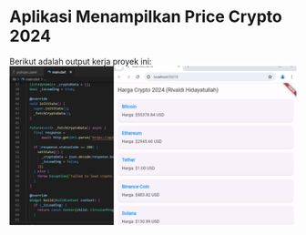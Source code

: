 # Aplikasi Menampilkan Price Crypto 2024
Berikut adalah output kerja proyek ini:
![Diagram](https://github.com/Rivaldi22/Mobile_Programming/blob/master/uasrivaldi_crypto/uasrivaldi/assets/output.PNG?raw=true)
